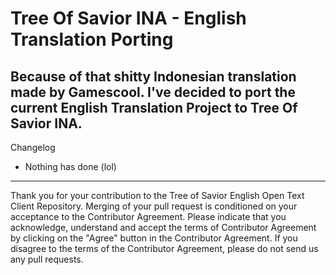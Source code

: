 Tree Of Savior INA - English Translation Porting
==========================
Because of that shitty Indonesian translation made by Gamescool. I've decided to port the current English Translation Project to Tree Of Savior INA.
---------------------------
Changelog
- Nothing has done (lol)
---------------------------
Thank you for your contribution to the Tree of Savior English Open Text Client Repository.
Merging of your pull request is conditioned on your acceptance to the Contributor Agreement.
Please indicate that you acknowledge, understand and accept the terms of Contributor Agreement by clicking on the "Agree" button in the Contributor Agreement.
If you disagree to the terms of the Contributor Agreement, please do not send us any pull requests.